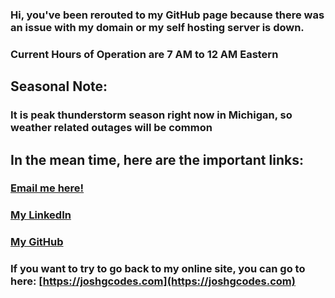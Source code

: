 ### Hi, you've been rerouted to my GitHub page because there was an issue with my domain or my self hosting server is down.

### Current Hours of Operation are 7 AM to 12 AM Eastern

## Seasonal Note: 
### It is peak thunderstorm season right now in Michigan, so weather related outages will be common

## In the mean time, here are the important links:
### [Email me here!](mailto:josh.g.codes@gmail.com)
### [My LinkedIn](https://linkedin.com/in/josh-g-codes)
### [My GitHub](https://github.com/gradytrain)

### If you want to try to go back to my online site, you can go to here: [https://joshgcodes.com](https://joshgcodes.com)
